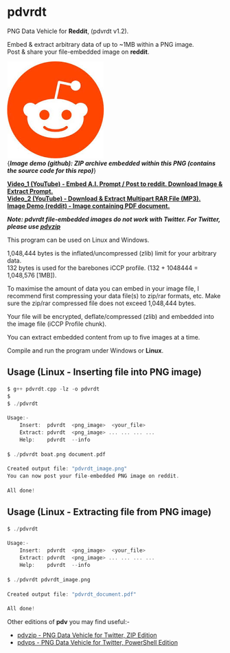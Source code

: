# pdvrdt

PNG Data Vehicle for **Reddit**, (pdvrdt v1.2).

Embed & extract arbitrary data of up to ~1MB within a PNG image.  
Post & share your file-embedded image on **reddit**. 

![Demo Image](https://github.com/CleasbyCode/pdvrdt/blob/main/demo_image/source.png)  
{***Image demo (github): ZIP archive embedded within this PNG (contains the source code for this repo)***} 

[**Video_1 (YouTube) - Embed A.I. Prompt / Post to reddit. Download Image & Extract Prompt.**](https://youtu.be/RS1n2sAITDE)  
[**Video_2 (YouTube) - Download & Extract Multipart RAR File (MP3).**](https://youtu.be/SHElh8VJ3ZQ)  
[**Image Demo (reddit) - Image containing PDF document.**](https://i.redd.it/kxfi6h0rjrqa1.png) 

***Note: pdvrdt file-embedded images do not work with Twitter.  For Twitter, please use [pdvzip](https://github.com/CleasbyCode/pdvzip)***

This program can be used on Linux and Windows.
 
1,048,444 bytes is the inflated/uncompressed (zlib) limit for your arbitrary data.  
132 bytes is used for the barebones iCCP profile. (132 + 1048444 = 1,048,576 [1MB]).

To maximise the amount of data you can embed in your image file, I recommend first compressing your 
data file(s) to zip/rar formats, etc.  Make sure the zip/rar compressed file does not exceed 1,048,444 bytes.

Your file will be encrypted, deflate/compressed (zlib) and embedded into the image file (iCCP Profile chunk).

You can extract embedded content from up to five images at a time.

Compile and run the program under Windows or **Linux**.

## Usage (Linux - Inserting file into PNG image)

```c
$ g++ pdvrdt.cpp -lz -o pdvrdt
$ 
$ ./pdvrdt

Usage:-
	Insert:  pdvrdt  <png_image>  <your_file>
	Extract: pdvrdt  <png_image> ... ... ... ... 
	Help:	 pdvrdt  --info

$ ./pdvrdt boat.png document.pdf
  
Created output file: "pdvrdt_image.png"
You can now post your file-embedded PNG image on reddit.

All done! 

```
## Usage (Linux - Extracting file from PNG image)

```c
$ ./pdvrdt

Usage:-
	Insert:  pdvrdt  <png_image>  <your_file>
	Extract: pdvrdt  <png_image> ... ... ... ...
	Help:	 pdvrdt  --info
        
$ ./pdvrdt pdvrdt_image.png

Created output file: "pdvrdt_document.pdf"  

All done!

```

Other editions of **pdv** you may find useful:-  

* [pdvzip - PNG Data Vehicle for Twitter, ZIP Edition](https://github.com/CleasbyCode/pdvzip)  
* [pdvps - PNG Data Vehicle for Twitter, PowerShell Edition](https://github.com/CleasbyCode/pdvps)   

##
